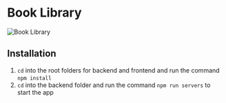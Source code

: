 # Book Library

![Book Library](https://res.cloudinary.com/d74fh3kw/image/upload/v1597257991/Screenshot_2020-08-12_at_19.46.02_e22dr9.png 'Book Library')

## Installation

1. `cd` into the root folders for backend and frontend and run the command `npm install`
2. `cd` into the backend folder and run the command `npm run servers` to start the app
